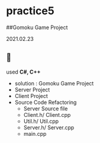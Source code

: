 # practice5

##Gomoku Game Project

2021.02.23

:green_heart:
---

used **C#, C++**

- solution : Gomoku Game Project
- Server Project
- Client Project
- Source Code Refactoring
   - Server Source file
   - Client.h/ Client.cpp
   - Util.h/ Util.cpp
   - Server.h/ Server.cpp
   - main.cpp
  
